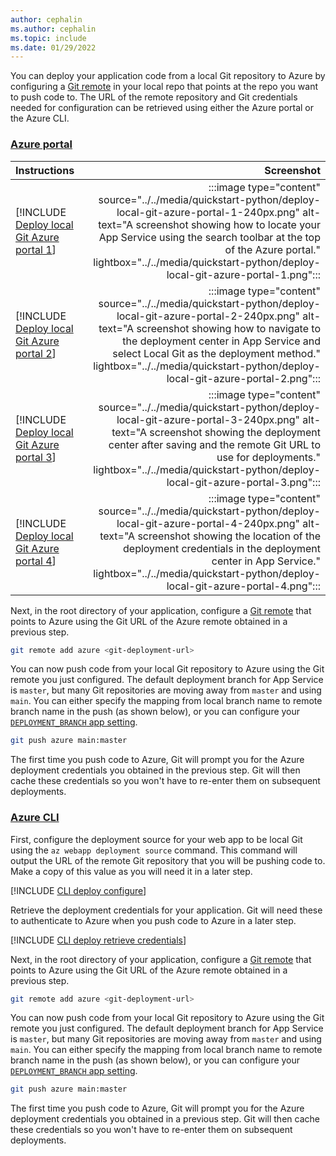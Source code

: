 ```yaml
---
author: cephalin
ms.author: cephalin
ms.topic: include
ms.date: 01/29/2022
---
```

You can deploy your application code from a local Git repository to Azure by configuring a [Git remote](https://git-scm.com/book/en/v2/Git-Basics-Working-with-Remotes) in your local repo that points at the repo you want to push code to. The URL of the remote repository and Git credentials needed for configuration can be retrieved using either the Azure portal or the Azure CLI.

### [Azure portal](#tab/deploy-instructions-azportal)

| Instructions    | Screenshot |
|:----------------|-----------:|
| [!INCLUDE [Deploy local Git Azure portal 1](./deploy-local-git-azure-portal-1.md)] | :::image type="content" source="../../media/quickstart-python/deploy-local-git-azure-portal-1-240px.png" alt-text="A screenshot showing how to locate your App Service using the search toolbar at the top of the Azure portal." lightbox="../../media/quickstart-python/deploy-local-git-azure-portal-1.png"::: |
| [!INCLUDE [Deploy local Git Azure portal 2](./deploy-local-git-azure-portal-2.md)] | :::image type="content" source="../../media/quickstart-python/deploy-local-git-azure-portal-2-240px.png" alt-text="A screenshot showing how to navigate to the deployment center in App Service and select Local Git as the deployment method." lightbox="../../media/quickstart-python/deploy-local-git-azure-portal-2.png"::: |
| [!INCLUDE [Deploy local Git Azure portal 3](./deploy-local-git-azure-portal-3.md)] | :::image type="content" source="../../media/quickstart-python/deploy-local-git-azure-portal-3-240px.png" alt-text="A screenshot showing the deployment center after saving and the remote Git URL to use for deployments." lightbox="../../media/quickstart-python/deploy-local-git-azure-portal-3.png"::: |
| [!INCLUDE [Deploy local Git Azure portal 4](./deploy-local-git-azure-portal-4.md)] | :::image type="content" source="../../media/quickstart-python/deploy-local-git-azure-portal-4-240px.png" alt-text="A screenshot showing the location of the deployment credentials in the deployment center in App Service." lightbox="../../media/quickstart-python/deploy-local-git-azure-portal-4.png"::: |

Next, in the root directory of your application, configure a [Git remote](https://git-scm.com/book/en/v2/Git-Basics-Working-with-Remotes) that points to Azure using the Git URL of the Azure remote obtained in a previous step.

```bash
git remote add azure <git-deployment-url>
```

You can now push code from your local Git repository to Azure using the Git remote you just configured. The default deployment branch for App Service is `master`, but many Git repositories are moving away from `master` and using `main`. You can either specify the mapping from local branch name to remote branch name in the push (as shown below), or you can configure your [`DEPLOYMENT_BRANCH` app setting](../../deploy-local-git.md?tabs=cli#change-deployment-branch).

```bash
git push azure main:master
```

The first time you push code to Azure, Git will prompt you for the Azure deployment credentials you obtained in the previous step. Git will then cache these credentials so you won't have to re-enter them on subsequent deployments.

### [Azure CLI](#tab/deploy-instructions-azcli)

First, configure the deployment source for your web app to be local Git using the `az webapp deployment source` command.  This command will output the URL of the remote Git repository that you will be pushing code to.  Make a copy of this value as you will need it in a later step.

[!INCLUDE [CLI deploy configure](./deploy-local-instructions-cli-1.md)]

Retrieve the deployment credentials for your application. Git will need these to authenticate to Azure when you push code to Azure in a later step.

[!INCLUDE [CLI deploy retrieve credentials](./deploy-local-instructions-cli-2.md)]

Next, in the root directory of your application, configure a [Git remote](https://git-scm.com/book/en/v2/Git-Basics-Working-with-Remotes) that points to Azure using the Git URL of the Azure remote obtained in a previous step.

```bash
git remote add azure <git-deployment-url>
```

You can now push code from your local Git repository to Azure using the Git remote you just configured. The default deployment branch for App Service is `master`, but many Git repositories are moving away from `master` and using `main`. You can either specify the mapping from local branch name to remote branch name in the push (as shown below), or you can configure your [`DEPLOYMENT_BRANCH` app setting](../../deploy-local-git.md?tabs=cli#change-deployment-branch).

```bash
git push azure main:master
```

The first time you push code to Azure, Git will prompt you for the Azure deployment credentials you obtained in a previous step. Git will then cache these credentials so you won't have to re-enter them on subsequent deployments.
